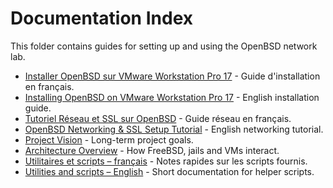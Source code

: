 # Documentation Index

This folder contains guides for setting up and using the OpenBSD network lab.

- [Installer OpenBSD sur VMware Workstation Pro 17](fr/README_FR.md) - Guide d'installation en français.
- [Installing OpenBSD on VMware Workstation Pro 17](en/README_EN.md) - English installation guide.
- [Tutoriel Réseau et SSL sur OpenBSD](fr/NETWORK_CHECK_FR.md) - Guide réseau en français.
- [OpenBSD Networking & SSL Setup Tutorial](en/NETWORK_CHECK_EN.md) - English networking tutorial.
- [Project Vision](VISION.md) - Long-term project goals.
- [Architecture Overview](architecture.md) - How FreeBSD, jails and VMs interact.
- [Utilitaires et scripts – français](fr/README.md) - Notes rapides sur les scripts fournis.
- [Utilities and scripts – English](en/README.md) - Short documentation for helper scripts.

